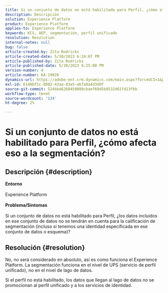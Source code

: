 ```yaml
---
title: Si un conjunto de datos no está habilitado para Perfil, ¿cómo afecta eso a la segmentación?
description: Descripción
solution: Experience Platform
product: Experience Platform
applies-to: Experience Platform
keywords: KCS, AEP, segmentación, perfil unificado
resolution: Resolution
internal-notes: null
bug: false
article-created-by: Zita Rodricks
article-created-date: 5/30/2023 6:24:07 PM
article-published-by: Zita Rodricks
article-published-date: 5/30/2023 6:25:00 PM
version-number: 4
article-number: KA-19926
dynamics-url: https://adobe-ent.crm.dynamics.com/main.aspx?forceUCI=1&pagetype=entityrecord&etn=knowledgearticle&id=ae024c24-17ff-ed11-8f6e-6045bd006b25
exl-id: 6148bf1c-8082-42aa-83a5-ab7a8a4d3d0f
source-git-commit: 524bb46260459809cbaef68d5b8532d61fd13fbb
workflow-type: tm+mt
source-wordcount: '124'
ht-degree: 2%

---
```


# Si un conjunto de datos no está habilitado para Perfil, ¿cómo afecta eso a la segmentación?

## Descripción {#description}

<b>Entorno</b><br><br>Experience Platform<br><br><b>Problema/Síntomas</b><br><br>Si un conjunto de datos no está habilitado para Perfil, ¿los datos incluidos en ese conjunto de datos no se tendrán en cuenta para la calificación de segmentación (incluso si tenemos una identidad especificada en ese conjunto de datos o esquema)?<br>

## Resolución {#resolution}


No, no será considerado en absoluto, así es como funciona el Experience Platform. La segmentación funciona en el nivel de UPS (servicio de perfil unificado), no en el nivel de lago de datos.

Si el perfil no está habilitado, los datos que llegan al lago de datos no se promocionan al perfil unificado y a los servicios de identidad.
